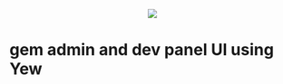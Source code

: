 

<p align="center">
    <img src="https://github.com/wildonion/gem/blob/master/assets/yewrustwasm.avif"
</p>

# gem admin and dev panel UI using Yew